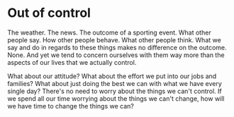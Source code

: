 # Out of control

The weather. The news. The outcome of a sporting event. What other people say. How other people behave. What other people think. What we say and do in regards to these things makes no difference on the outcome. None. And yet we tend to concern ourselves with them way more than the aspects of our lives that we actually control.

What about our attitude? What about the effort we put into our jobs and families? What about just doing the best we can with what we have every single day? There's no need to worry about the things we can't control. If we spend all our time worrying about the things we can't change, how will we have time to change the things we can?

